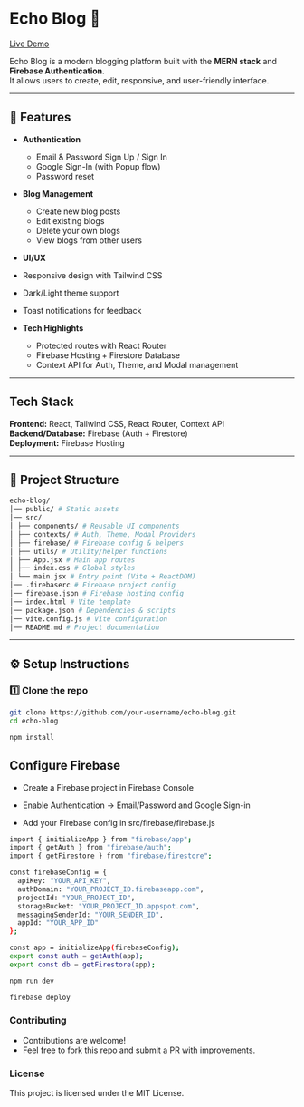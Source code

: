 # Echo Blog 📝

[Live Demo](https://blog-application-d350b.web.app/) 

Echo Blog is a modern blogging platform built with the **MERN stack** and **Firebase Authentication**.  
It allows users to create, edit, responsive, and user-friendly interface.  

---

## 🚀 Features

- **Authentication**
  - Email & Password Sign Up / Sign In
  - Google Sign-In (with Popup flow)
  - Password reset

- **Blog Management**
  - Create new blog posts
  - Edit existing blogs
  - Delete your own blogs
  - View blogs from other users

-  **UI/UX**
  - Responsive design with Tailwind CSS
  - Dark/Light theme support
  - Toast notifications for feedback

- **Tech Highlights**
  - Protected routes with React Router
  - Firebase Hosting + Firestore Database
  - Context API for Auth, Theme, and Modal management

---

## **Tech Stack**

**Frontend:** React, Tailwind CSS, React Router, Context API  
**Backend/Database:** Firebase (Auth + Firestore)  
**Deployment:** Firebase Hosting  

---

## 📂 Project Structure

```bash
echo-blog/
│── public/ # Static assets
│── src/
│ ├── components/ # Reusable UI components
│ ├── contexts/ # Auth, Theme, Modal Providers
│ ├── firebase/ # Firebase config & helpers
│ ├── utils/ # Utility/helper functions
│ ├── App.jsx # Main app routes
│ ├── index.css # Global styles
│ └── main.jsx # Entry point (Vite + ReactDOM)
│── .firebaserc # Firebase project config
│── firebase.json # Firebase hosting config
│── index.html # Vite template
│── package.json # Dependencies & scripts
│── vite.config.js # Vite configuration
│── README.md # Project documentation
```


---

## ⚙️ Setup Instructions

### 1️⃣ Clone the repo
```bash
git clone https://github.com/your-username/echo-blog.git
cd echo-blog
```

```bash
npm install
```

## Configure Firebase

 - Create a Firebase project in Firebase Console

 - Enable Authentication → Email/Password and Google Sign-in

 - Add your Firebase config in src/firebase/firebase.js

```bash
import { initializeApp } from "firebase/app";
import { getAuth } from "firebase/auth";
import { getFirestore } from "firebase/firestore";

const firebaseConfig = {
  apiKey: "YOUR_API_KEY",
  authDomain: "YOUR_PROJECT_ID.firebaseapp.com",
  projectId: "YOUR_PROJECT_ID",
  storageBucket: "YOUR_PROJECT_ID.appspot.com",
  messagingSenderId: "YOUR_SENDER_ID",
  appId: "YOUR_APP_ID"
};

const app = initializeApp(firebaseConfig);
export const auth = getAuth(app);
export const db = getFirestore(app);
```

```bash
npm run dev
```

```bash
firebase deploy
```

### Contributing

 - Contributions are welcome!
 - Feel free to fork this repo and submit a PR with improvements.

### License

This project is licensed under the MIT License.